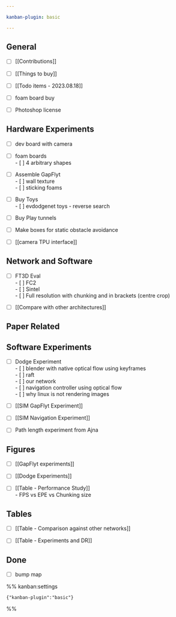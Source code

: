 ```yaml
---

kanban-plugin: basic

---
```


## General

- [ ] [[Contributions]]
- [ ] [[Things to buy]]
- [ ] [[Todo items - 2023.08.18]]
- [ ] foam board buy
- [ ] Photoshop license


## Hardware Experiments

- [ ] dev board with camera
- [ ] foam boards <br>- [ ] 4 arbitrary shapes
- [ ] Assemble GapFlyt<br>- [ ] wall texture<br>- [ ] sticking foams
- [ ] Buy Toys<br>- [ ] evdodgenet toys - reverse search
- [ ] Buy Play tunnels
- [ ] Make boxes for static obstacle avoidance
- [ ] [[camera TPU interface]]


## Network and Software

- [ ] FT3D Eval<br>- [ ] FC2<br>- [ ] Sintel<br>- [ ] Full resolution with chunking and in brackets (centre crop)
- [ ] [[Compare with other architectures]]


## Paper Related



## Software Experiments

- [ ] Dodge Experiment<br>- [ ] blender with native optical flow using keyframes <br>- [ ] raft <br>- [ ] our network <br>- [ ] navigation controller using optical flow<br>- [ ] why linux is not rendering images
- [ ] [[SIM GapFlyt Experiment]]
- [ ] [[SIM Navigation Experiment]]
- [ ] Path length experiment from Ajna


## Figures

- [ ] [[GapFlyt experiments]]
- [ ] [[Dodge Experiments]]
- [ ] [[Table - Performance Study]]<br>- FPS vs EPE vs Chunking size


## Tables

- [ ] [[Table - Comparison against other networks]]
- [ ] [[Table - Experiments and DR]]


## Done

- [ ] bump map




%% kanban:settings
```
{"kanban-plugin":"basic"}
```
%%